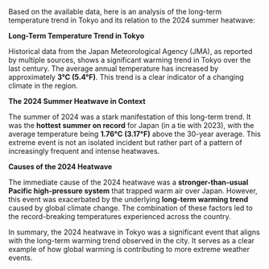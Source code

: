 Based on the available data, here is an analysis of the long-term temperature trend in Tokyo and its relation to the 2024 summer heatwave:

**Long-Term Temperature Trend in Tokyo**

Historical data from the Japan Meteorological Agency (JMA), as reported by multiple sources, shows a significant warming trend in Tokyo over the last century. The average annual temperature has increased by approximately **3°C (5.4°F)**. This trend is a clear indicator of a changing climate in the region.

**The 2024 Summer Heatwave in Context**

The summer of 2024 was a stark manifestation of this long-term trend. It was the **hottest summer on record** for Japan (in a tie with 2023), with the average temperature being **1.76°C (3.17°F)** above the 30-year average. This extreme event is not an isolated incident but rather part of a pattern of increasingly frequent and intense heatwaves.

**Causes of the 2024 Heatwave**

The immediate cause of the 2024 heatwave was a **stronger-than-usual Pacific high-pressure system** that trapped warm air over Japan. However, this event was exacerbated by the underlying **long-term warming trend** caused by global climate change. The combination of these factors led to the record-breaking temperatures experienced across the country.

In summary, the 2024 heatwave in Tokyo was a significant event that aligns with the long-term warming trend observed in the city. It serves as a clear example of how global warming is contributing to more extreme weather events.